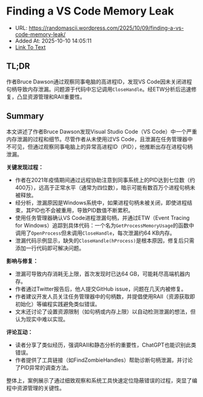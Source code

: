 # Finding a VS Code Memory Leak
- URL: https://randomascii.wordpress.com/2025/10/09/finding-a-vs-code-memory-leak/
- Added At: 2025-10-10 14:05:11
- [Link To Text](2025-10-10-finding-a-vs-code-memory-leak_raw.md)

## TL;DR
作者Bruce Dawson通过观察同事电脑的高进程ID，发现VS Code因未关闭进程句柄导致内存泄漏。问题源于代码中忘记调用`CloseHandle`。经ETW分析后迅速修复，凸显资源管理和RAII重要性。

## Summary
本文讲述了作者Bruce Dawson发现Visual Studio Code（VS Code）中一个严重内存泄漏的过程和细节。尽管作者从未使用过VS Code，且泄漏在任务管理器中不可见，但通过观察同事电脑上的异常高进程ID（PID），他推断出存在进程句柄泄漏。

**关键发现过程：**
- 作者在2021年疫情期间通过远程协助注意到同事系统上的PID达到七位数（约400万），远高于正常水平（通常为四位数），暗示可能有数百万个进程句柄未被释放。
- 经分析，泄漏原因是Windows系统中，如果进程句柄未被关闭，即使进程结束，其PID也不会被重用，导致PID数值不断累积。
- 使用任务管理器确认VS Code进程泄漏句柄，并通过ETW（Event Tracing for Windows）追踪到具体代码：一个名为`GetProcessMemoryUsage`的函数中调用了`OpenProcess`但未调用`CloseHandle`，每次泄漏约64 KB内存。
- 泄漏代码示例显示，缺失的`CloseHandle(hProcess)`是根本原因，修复后只需添加一行代码即可解决问题。

**影响与修复：**
- 泄漏可导致内存消耗无上限，首次发现时已达64 GB，可能耗尽高端机器内存。
- 作者通过Twitter报告后，他人提交GitHub issue，问题在几天内被修复。
- 作者建议开发人员关注任务管理器中的句柄数，并提倡使用RAII（资源获取即初始化）等编程实践避免类似错误。
- 文末还讨论了设置资源限制（如句柄或内存上限）以自动检测泄漏的想法，但认为现实中难以实现。

**评论互动：**
- 读者分享了类似经历，强调RAII和静态分析的重要性，ChatGPT也能识别此类错误。
- 作者提供了工具链接（如FindZombieHandles）帮助诊断句柄泄漏，并讨论了PID异常的调查方法。

整体上，案例展示了通过细致观察和系统工具快速定位隐蔽错误的过程，突显了编程中资源管理的关键性。

